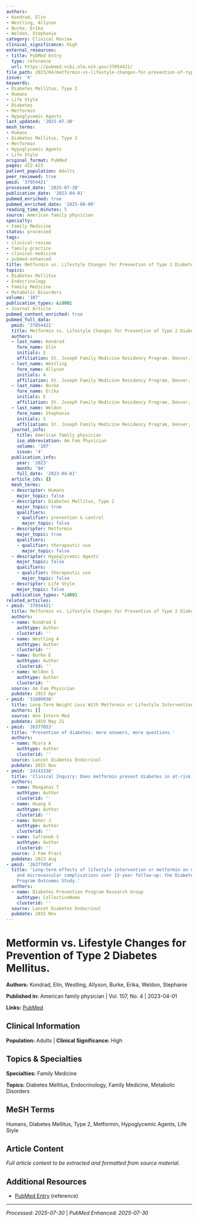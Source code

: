 ```yaml
---
authors:
- Kondrad, Elin
- Westling, Allyson
- Burke, Erika
- Weldon, Stephanie
category: Clinical Review
clinical_significance: High
external_resources:
- title: PubMed Entry
  type: reference
  url: https://pubmed.ncbi.nlm.nih.gov/37054421/
file_path: 2023/04/metformin-vs-lifestyle-changes-for-prevention-of-type-2-diab.md
issue: '4'
keywords:
- Diabetes Mellitus, Type 2
- Humans
- Life Style
- Diabetes
- Metformin
- Hypoglycemic Agents
last_updated: '2025-07-30'
mesh_terms:
- Humans
- Diabetes Mellitus, Type 2
- Metformin
- Hypoglycemic Agents
- Life Style
original_format: PubMed
pages: 422-423
patient_population: Adults
peer_reviewed: true
pmid: '37054421'
processed_date: '2025-07-30'
publication_date: '2023-04-01'
pubmed_enriched: true
pubmed_enriched_date: '2025-08-09'
reading_time_minutes: 5
source: American family physician
specialty:
- Family Medicine
status: processed
tags:
- clinical-review
- family-practice
- clinical-medicine
- pubmed-enhanced
title: Metformin vs. Lifestyle Changes for Prevention of Type 2 Diabetes Mellitus.
topics:
- Diabetes Mellitus
- Endocrinology
- Family Medicine
- Metabolic Disorders
volume: '107'
publication_types: &id001
- Journal Article
pubmed_content_enriched: true
pubmed_full_data:
  pmid: '37054421'
  title: Metformin vs. Lifestyle Changes for Prevention of Type 2 Diabetes Mellitus.
  authors:
  - last_name: Kondrad
    fore_name: Elin
    initials: E
    affiliation: St. Joseph Family Medicine Residency Program, Denver, Colorado.
  - last_name: Westling
    fore_name: Allyson
    initials: A
    affiliation: St. Joseph Family Medicine Residency Program, Denver, Colorado.
  - last_name: Burke
    fore_name: Erika
    initials: E
    affiliation: St. Joseph Family Medicine Residency Program, Denver, Colorado.
  - last_name: Weldon
    fore_name: Stephanie
    initials: S
    affiliation: St. Joseph Family Medicine Residency Program, Denver, Colorado.
  journal_info:
    title: American family physician
    iso_abbreviation: Am Fam Physician
    volume: '107'
    issue: '4'
  publication_info:
    year: '2023'
    month: '04'
    full_date: '2023-04-01'
  article_ids: {}
  mesh_terms:
  - descriptor: Humans
    major_topic: false
  - descriptor: Diabetes Mellitus, Type 2
    major_topic: true
    qualifiers:
    - qualifier: prevention & control
      major_topic: false
  - descriptor: Metformin
    major_topic: true
    qualifiers:
    - qualifier: therapeutic use
      major_topic: false
  - descriptor: Hypoglycemic Agents
    major_topic: false
    qualifiers:
    - qualifier: therapeutic use
      major_topic: false
  - descriptor: Life Style
    major_topic: false
  publication_types: *id001
related_articles:
- pmid: '37054421'
  title: Metformin vs. Lifestyle Changes for Prevention of Type 2 Diabetes Mellitus.
  authors:
  - name: Kondrad E
    authtype: Author
    clusterid: ''
  - name: Westling A
    authtype: Author
    clusterid: ''
  - name: Burke E
    authtype: Author
    clusterid: ''
  - name: Weldon S
    authtype: Author
    clusterid: ''
  source: Am Fam Physician
  pubdate: 2023 Apr
- pmid: '31009938'
  title: Long-Term Weight Loss With Metformin or Lifestyle Intervention.
  authors: []
  source: Ann Intern Med
  pubdate: 2019 May 21
- pmid: '26377053'
  title: 'Prevention of diabetes: more answers, more questions.'
  authors:
  - name: Misra A
    authtype: Author
    clusterid: ''
  source: Lancet Diabetes Endocrinol
  pubdate: 2015 Nov
- pmid: '24143338'
  title: 'Clinical Inquiry: Does metformin prevent diabetes in at-risk adults?'
  authors:
  - name: Mangahas T
    authtype: Author
    clusterid: ''
  - name: Huang G
    authtype: Author
    clusterid: ''
  - name: Neher J
    authtype: Author
    clusterid: ''
  - name: Safranek S
    authtype: Author
    clusterid: ''
  source: J Fam Pract
  pubdate: 2013 Aug
- pmid: '26377054'
  title: 'Long-term effects of lifestyle intervention or metformin on diabetes development
    and microvascular complications over 15-year follow-up: the Diabetes Prevention
    Program Outcomes Study.'
  authors:
  - name: Diabetes Prevention Program Research Group
    authtype: CollectiveName
    clusterid: ''
  source: Lancet Diabetes Endocrinol
  pubdate: 2015 Nov
---
```


# Metformin vs. Lifestyle Changes for Prevention of Type 2 Diabetes Mellitus.

**Authors:** Kondrad, Elin, Westling, Allyson, Burke, Erika, Weldon, Stephanie

**Published in:** American family physician | Vol. 107, No. 4 | 2023-04-01

**Links:** [PubMed](https://pubmed.ncbi.nlm.nih.gov/37054421/)

## Clinical Information

**Population:** Adults | **Clinical Significance:** High

## Topics & Specialties

**Specialties:** Family Medicine

**Topics:** Diabetes Mellitus, Endocrinology, Family Medicine, Metabolic Disorders

## MeSH Terms

Humans, Diabetes Mellitus, Type 2, Metformin, Hypoglycemic Agents, Life Style

## Article Content

*Full article content to be extracted and formatted from source material.*

## Additional Resources

- [PubMed Entry](https://pubmed.ncbi.nlm.nih.gov/37054421/) (reference)

---

*Processed: 2025-07-30* | *PubMed Enhanced: 2025-07-30*
